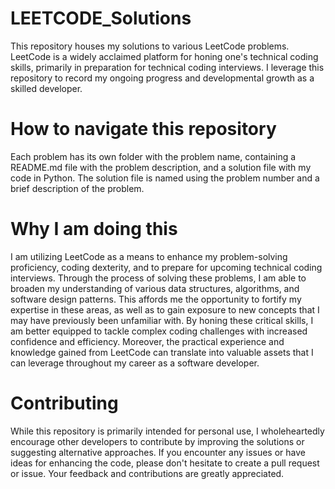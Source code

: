 # LEETCODE_Solutions
This repository houses my solutions to various LeetCode problems. LeetCode is a widely acclaimed platform for honing one's technical coding skills, primarily in preparation for technical coding interviews. I leverage this repository to record my ongoing progress and developmental growth as a skilled developer.

# How to navigate this repository
Each problem has its own folder with the problem name, containing a README.md file with the problem description, and a solution file with my code in Python. The solution file is named using the problem number and a brief description of the problem.

# Why I am doing this
I am utilizing LeetCode as a means to enhance my problem-solving proficiency, coding dexterity, and to prepare for upcoming technical coding interviews. Through the process of solving these problems, I am able to broaden my understanding of various data structures, algorithms, and software design patterns. This affords me the opportunity to fortify my expertise in these areas, as well as to gain exposure to new concepts that I may have previously been unfamiliar with. By honing these critical skills, I am better equipped to tackle complex coding challenges with increased confidence and efficiency. Moreover, the practical experience and knowledge gained from LeetCode can translate into valuable assets that I can leverage throughout my career as a software developer.

# Contributing
While this repository is primarily intended for personal use, I wholeheartedly encourage other developers to contribute by improving the solutions or suggesting alternative approaches. If you encounter any issues or have ideas for enhancing the code, please don't hesitate to create a pull request or issue. Your feedback and contributions are greatly appreciated.
